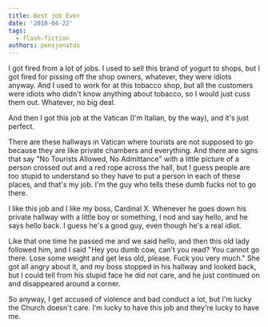```yaml
---
title: Best job Ever
date: '2018-04-22'
tags:
  - flash-fiction
authors: pensjonatus
---
```


I got fired from a lot of jobs. I used to sell this brand of yogurt to shops,
but I got fired for pissing off the shop owners, whatever, they were idiots
anyway. And I used to work for at this tobacco shop, but all the customers were
idiots who didn't know anything about tobacco, so I would just cuss them out.
Whatever, no big deal.

<!-- truncate -->

And then I got this job at the Vatican (I'm Italian, by the way), and it's just
perfect.

There are these hallways in Vatican where tourists are not supposed to go
because they are like private chambers and everything. And there are signs that
say "No Tourists Allowed, No Admittance" with a little picture of a person
crossed out and a red rope across the hall, but I guess people are too stupid to
understand so they have to put a person in each of these places, and that's my
job. I'm the guy who tells these dumb fucks not to go there.

I like this job and I like my boss, Cardinal X. Whenever he goes down his
private hallway with a little boy or something, I nod and say hello, and he says
hello back. I guess he's a good guy, even though he's a real idiot.

Like that one time he passed me and we said hello, and then this old lady
followed him, and I said "Hey you dumb cow, can't you read? You cannot go there.
Lose some weight and get less old, please. Fuck you very much." She got all
angry about it, and my boss stopped in his hallway and looked back, but I could
tell from his stupid face he did not care, and he just continued on and
disappeared around a corner.

So anyway, I get accused of violence and bad conduct a lot, but I'm lucky the
Church doesn't care. I'm lucky to have this job and they're lucky to have me.
